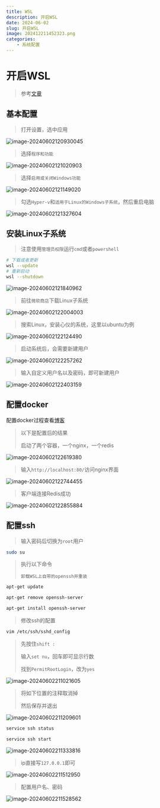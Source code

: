 ```yaml
---
title: WSL
description: 开启WSL
date: 2024-06-02
slug: 开启WSL
image: 202412211452323.png
categories:
    - 系统配置
---
```


# 开启WSL

> 参考[文章](https://blog.csdn.net/qq_60750453/article/details/128636298)

## 基本配置

> 打开设置，选中应用

![image-20240602120930045](https://raw.githubusercontent.com/IsUnderAchiever/markdown-img/master/PicGo02/202406021209094.png)

> 选择`程序和功能`

![image-20240602121020903](https://raw.githubusercontent.com/IsUnderAchiever/markdown-img/master/PicGo02/202406021210976.png)

> 选择`启用或关闭Windows功能`

![image-20240602121149020](https://raw.githubusercontent.com/IsUnderAchiever/markdown-img/master/PicGo02/202406021211070.png)

>勾选`Hyper-v`和`适用于Linux的Windows子系统`，然后重启电脑

![image-20240602121327604](https://raw.githubusercontent.com/IsUnderAchiever/markdown-img/master/PicGo02/202406021213639.png)

## 安装Linux子系统

> 注意使用`管理员权限`运行`cmd`或者`powershell`

```sh
# 下载或者更新
wsl --update
# 重新启动
wsl --shutdown
```

![image-20240602121840962](https://raw.githubusercontent.com/IsUnderAchiever/markdown-img/master/PicGo02/202406021218041.png)

> 前往`微软商店`下载Linux子系统

![image-20240602122004003](https://raw.githubusercontent.com/IsUnderAchiever/markdown-img/master/PicGo02/202406021220128.png)

> 搜索Linux，安装心仪的系统，这里以ubuntu为例

![image-20240602122124490](https://raw.githubusercontent.com/IsUnderAchiever/markdown-img/master/PicGo02/202406021221541.png)

> 启动系统后，会需要新建用户

![image-20240602122257262](https://raw.githubusercontent.com/IsUnderAchiever/markdown-img/master/PicGo02/202406021222300.png)

> 输入自定义用户名以及密码，即可新建用户

![image-20240602122403159](https://raw.githubusercontent.com/IsUnderAchiever/markdown-img/master/PicGo02/202406021224191.png)

## 配置docker

配置docker过程查看[博客](https://blog.csdn.net/qq_60750453/article/details/128636298)

> 以下是配置后的结果
>
> 启动了两个容器，一个nginx，一个redis

![image-20240602122619380](https://raw.githubusercontent.com/IsUnderAchiever/markdown-img/master/PicGo02/202406021226421.png)

> 输入`http://localhost:80/`访问nginx界面

![image-20240602122744455](https://raw.githubusercontent.com/IsUnderAchiever/markdown-img/master/PicGo02/202406021229951.png)

> 客户端连接Redis成功

![image-20240602122855884](https://raw.githubusercontent.com/IsUnderAchiever/markdown-img/master/PicGo02/202406021228921.png)

## 配置ssh

> 输入密码后切换为`root`用户

```sh
sudo su
```

> 执行以下命令
>
> `卸载WSL上自带的openssh并重装`

```sh
apt-get update

apt-get remove openssh-server 

apt-get install openssh-server
```

> 修改ssh的配置

```sh
vim /etc/ssh/sshd_config
```

> 先按住`shift : `
>
> 输入`set nu`，回车即可显示行数
>
> 找到`PermitRootLogin`，改为`yes`

![image-20240602211021605](https://raw.githubusercontent.com/IsUnderAchiever/markdown-img/master/PicGo02/202406022110343.png)

> 将如下位置的注释取消掉
>
> 然后保存并退出

![image-20240602211209601](https://raw.githubusercontent.com/IsUnderAchiever/markdown-img/master/PicGo02/202406022112256.png)

```sh
service ssh status

service ssh start
```

![image-20240602211333816](https://raw.githubusercontent.com/IsUnderAchiever/markdown-img/master/PicGo02/202406022115683.png)

> ip直接写`127.0.0.1`即可

![image-20240602211512950](https://raw.githubusercontent.com/IsUnderAchiever/markdown-img/master/PicGo02/202406022115467.png)

> 配置用户名、密码

![image-20240602211528562](https://raw.githubusercontent.com/IsUnderAchiever/markdown-img/master/PicGo02/202406022115033.png)
